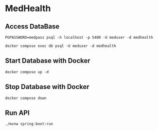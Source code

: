 # MedHealth

## Access DataBase

`PGPASSWORD=medpass psql -h localhost -p 5400 -U meduser -d medhealth`

`docker compose exec db psql -U meduser -d medhealth`

## Start Database with Docker

`docker compose up -d`

## Stop Database with Docker

`docker compose down`

## Run API

`./mvnw spring-boot:run`
